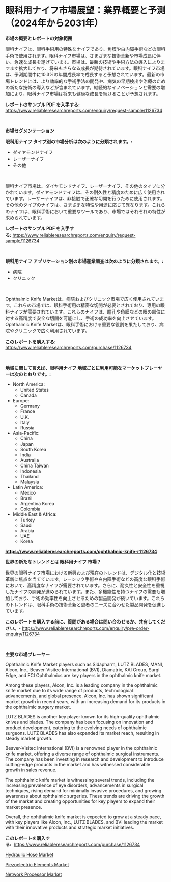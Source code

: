 <p><h1>眼科用ナイフ市場展望：業界概要と予測（2024年から2031年）</h1></p><p><strong>市場の概要とレポートの対象範囲</strong></p>
<p><p>眼科ナイフは、眼科手術用の特殊なナイフであり、角膜や白内障手術などの眼科手術で使用されます。眼科ナイフ市場は、さまざまな技術革新や市場成長に伴い、急速な成長を遂げています。市場は、最新の技術や手術方法の導入によりますます拡大しており、将来もさらなる成長が期待されています。眼科ナイフ市場は、予測期間中に10.3%の年間成長率で成長すると予想されています。最新の市場トレンドには、より効率的な手術手法の開発や、病気の早期検出や治療のための新たな技術の導入などが含まれています。継続的なイノベーションと需要の増加により、眼科ナイフ市場は将来も健康な成長を続けることが予想されます。</p></p>
<p><strong>レポートのサンプル PDF を入手する:</strong> <a href="https://www.reliableresearchreports.com/enquiry/request-sample/1126734">https://www.reliableresearchreports.com/enquiry/request-sample/1126734</a></p>
<p>&nbsp;</p>
<p><strong>市場セグメンテーション</strong></p>
<p><strong>眼科用ナイフ タイプ別の市場分析は次のように分類されます。:</strong></p>
<p><ul><li>ダイヤモンドナイフ</li><li>レーザーナイフ</li><li>その他</li></ul></p>
<p>&nbsp;</p>
<p><p>眼科ナイフ市場は、ダイヤモンドナイフ、レーザーナイフ、その他のタイプに分かれています。ダイヤモンドナイフは、その耐久性と精度のために広く使用されています。レーザーナイフは、非接触で正確な切開を行うために使用されます。その他のタイプのナイフは、さまざまな特性や用途に応じて異なります。これらのナイフは、眼科手術において重要なツールであり、市場ではそれぞれの特性が求められています。</p></p>
<p><strong>レポートのサンプル PDF を入手する:</strong>&nbsp;<a href="https://www.reliableresearchreports.com/enquiry/request-sample/1126734">https://www.reliableresearchreports.com/enquiry/request-sample/1126734</a></p>
<p>&nbsp;</p>
<p><strong> 眼科用ナイフ アプリケーション別の市場産業調査は次のように分類されます。:</strong></p>
<p><ul><li>病院</li><li>クリニック</li></ul></p>
<p>&nbsp;</p>
<p><p>Ophthalmic Knife Marketは、病院およびクリニック市場で広く使用されています。これらの市場では、眼科手術用の精密な切開が必要とされており、専用の眼科ナイフが需要されています。これらのナイフは、瞳孔や角膜などの眼の部位に対する高精度で安全な切開を可能にし、手術の成功率を向上させています。Ophthalmic Knife Marketは、眼科手術における重要な役割を果たしており、病院やクリニックで広く利用されています。</p></p>
<p><strong>このレポートを購入する:</strong>&nbsp; <a href="https://www.reliableresearchreports.com/purchase/1126734">https://www.reliableresearchreports.com/purchase/1126734</a></p>
<p>&nbsp;</p>
<p><strong>地域に関して言えば、眼科用ナイフ 地域ごとに利用可能なマーケットプレーヤーは次のとおりです。:</strong></p>
<p><ul>
    <li>
        North America:
        <ul>
            <li>United States</li>
            <li>Canada</li>
        </ul>
    </li>
    <li>
        Europe:
        <ul>
            <li>Germany</li>
            <li>France</li>
            <li>U.K.</li>
            <li>Italy</li>
            <li>Russia</li>
        </ul>
    </li>
    <li>
        Asia-Pacific:
        <ul>
            <li>China</li>
            <li>Japan</li>
            <li>South Korea</li>
            <li>India</li>
            <li>Australia</li>
            <li>China Taiwan</li>
            <li>Indonesia</li>
            <li>Thailand</li>
            <li>Malaysia</li>
        </ul>
    </li>
    <li>
        Latin America:
        <ul>
            <li>Mexico</li>
            <li>Brazil</li>
            <li>Argentina Korea</li>
            <li>Colombia</li>
        </ul>
    </li>
    <li>
        Middle East & Africa:
        <ul>
            <li>Turkey</li>
            <li>Saudi</li>
            <li>Arabia</li>
            <li>UAE</li>
            <li>Korea</li>
        </ul>
    </li>
    </ul></p>
<p><strong><a href="https://www.reliableresearchreports.com/ophthalmic-knife-r1126734">https://www.reliableresearchreports.com/ophthalmic-knife-r1126734</a></strong>&nbsp;</p>
<p><strong>世界の新たなトレンドとは 眼科用ナイフ 市場？</strong></p>
<p><p>世界の眼科ナイフ市場における新興および現在のトレンドは、デジタル化と技術革新に焦点を当てています。レーシック手術や白内障手術などの高度な眼科手術において、高精度なナイフが需要されています。さらに、耐久性と安全性を重視したナイフの開発が進められています。また、多機能性を持つナイフの需要も増加しており、手術の効率性を向上させるための製品開発が続いています。これらのトレンドは、眼科手術の技術革新と患者のニーズに合わせた製品開発を促進しています。</p></p>
<p><strong>このレポートを購入する前に、質問がある場合は問い合わせるか、共有してください。</strong>- <a href="https://www.reliableresearchreports.com/enquiry/pre-order-enquiry/1126734">https://www.reliableresearchreports.com/enquiry/pre-order-enquiry/1126734</a></p>
<p>&nbsp;</p>
<p><strong>主要な市場プレーヤー</strong></p>
<p><p>Ophthalmic Knife Market players such as Sidapharm, LUTZ BLADES, MANI, Alcon, Inc., Beaver-Visitec International (BVI), Diamatrix, KAI Group, Surgi Edge, and FCI Ophthalmics are key players in the ophthalmic knife market.</p><p>Among these players, Alcon, Inc. is a leading company in the ophthalmic knife market due to its wide range of products, technological advancements, and global presence. Alcon, Inc. has shown significant market growth in recent years, with an increasing demand for its products in the ophthalmic surgery market.</p><p>LUTZ BLADES is another key player known for its high-quality ophthalmic knives and blades. The company has been focusing on innovation and product development, catering to the evolving needs of ophthalmic surgeons. LUTZ BLADES has also expanded its market reach, resulting in steady market growth.</p><p>Beaver-Visitec International (BVI) is a renowned player in the ophthalmic knife market, offering a diverse range of ophthalmic surgical instruments. The company has been investing in research and development to introduce cutting-edge products in the market and has witnessed considerable growth in sales revenue.</p><p>The ophthalmic knife market is witnessing several trends, including the increasing prevalence of eye disorders, advancements in surgical techniques, rising demand for minimally invasive procedures, and growing awareness about ophthalmic surgeries. These trends are driving the growth of the market and creating opportunities for key players to expand their market presence.</p><p>Overall, the ophthalmic knife market is expected to grow at a steady pace, with key players like Alcon, Inc., LUTZ BLADES, and BVI leading the market with their innovative products and strategic market initiatives.</p></p>
<p><strong>このレポートを購入する:</strong>&nbsp;&nbsp;<a href="https://www.reliableresearchreports.com/purchase/1126734">https://www.reliableresearchreports.com/purchase/1126734</a></p>
<p><p><a href="https://artistic-helicopter-ca9.notion.site/Hydraulic-Hose-Market-Share-Evolution-and-Market-Growth-Trends-2024-2031-0b52d369c3eb4a42aa1322cf75409994">Hydraulic Hose Market</a></p><p><a href="https://valiant-lunge-8fe.notion.site/Piezoelectric-Elements-Market-The-Key-To-Successful-Business-Strategy-Forecast-Till-2031-dcb63846021b4d24b9f9531cca6abc41">Piezoelectric Elements Market</a></p><p><a href="https://picayune-night-cbd.notion.site/Network-Processor-Market-Focuses-on-Market-Share-Size-and-Projected-Forecast-Till-2031-d33fa263ad254fd692c238da22dbdd86">Network Processor Market</a></p></p>